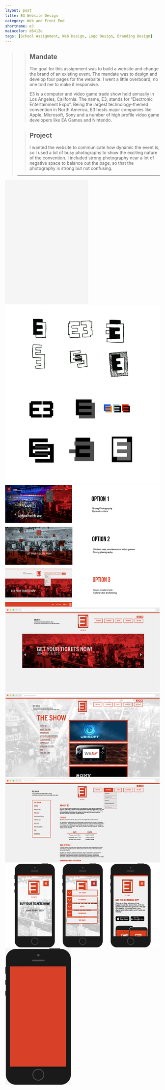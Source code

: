 ```yaml
---
layout: post
title: E3 Website Design
category: Web and Front End
shortname: e3
maincolor: d6412e
tags: [School Assignment, Web Design, Logo Design, Branding Design]
---
```




>> ## Mandate
>> The goal for this assignment was to build a website and change the brand of an existing event. The mandate was to design and develop four pages for the website. I went a little overboard; no one told me to make it responsive.
>>
>> E3 is a computer and video game trade show held annually in Los Angeles, California. The name, E3, stands for “Electronic Entertainment Expo”. Being the largest technology-themed convention in North America, E3 hosts major companies like Apple, Microsoft, Sony and a number of high profile video game developers like EA Games and Nintendo.    
>
>> ## Project
>> I wanted the website to communicate how dynamic the event is, so I used a lot of busy photographs to show the exciting nature of the convention. I included strong photography near a lot of negative space to balance out the page, so that the photography is strong but not confusing.
> 
> ***

![E3 Website Design](/assets/img/portfolio/e3/e3_anim_1.gif)
![E3 Website Design](/assets/img/portfolio/e3/e3_1.jpg)
![E3 Website Design](/assets/img/portfolio/e3/e3_2.png)
![E3 Website Design](/assets/img/portfolio/e3/e3_3.jpg)
![E3 Website Design](/assets/img/portfolio/e3/e3_4.jpg)
![E3 Website Design](/assets/img/portfolio/e3/e3_5.jpg)
![E3 Website Design](/assets/img/portfolio/e3/e3_6.png)
![E3 Website Design](/assets/img/portfolio/e3/e3_anim_2.gif)